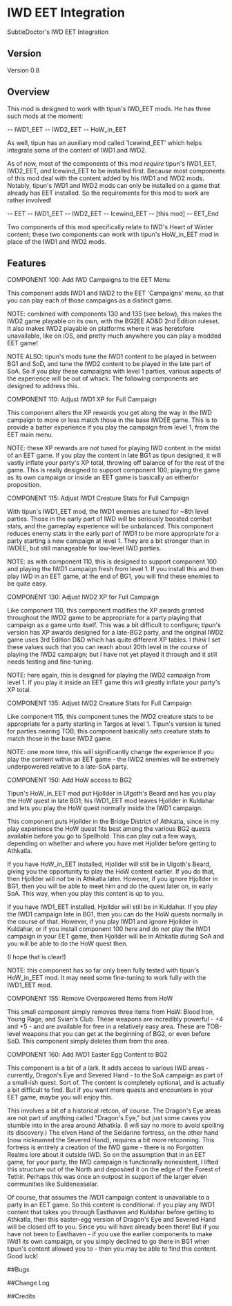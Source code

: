 # IWD EET Integration

SubtleDoctor's IWD EET Integration

## Version

Version 0.8

## Overview

This mod is designed to work with tipun's IWD_EET mods. He has three such mods at the moment:

-- IWD1_EET
-- IWD2_EET
-- HoW_in_EET

As well, tipun has an auxiliary mod called 'Icewind_EET' which helps integrate some of the content of IWD1 and IWD2.

As of now, most of the components of this mod *require* tipun's IWD1_EET, IWD2_EET, *and* Icewind_EET to be installed first. Because most components of this mod deal with the content added by his IWD1 and IWD2 mods. Notably, tipun's IWD1 and IWD2 mods can only be installed on a game that already has EET installed. So the requirements for this mod to work are rather involved!

-- EET
-- IWD1_EET
-- IWD2_EET
-- Icewind_EET
-- [this mod]
-- EET_End

Two components of this mod specifically relate to IWD's Heart of Winter content; these two components can work with tipun's HoW_in_EET mod in place of the IWD1 and IWD2 mods.
 
## Features

COMPONENT 100: Add IWD Campaigns to the EET Menu

This component adds IWD1 and IWD2 to the EET 'Campaigns' menu, so that you can play each of those campaigns as a distinct game.

NOTE: combined with components 130 and 135 (see below), this makes the IWD2 game playable on its own, with the BG2EE AD&D 2nd Edition ruleset. It also makes IWD2 playable on platforms where it was heretofore unavailable, like on iOS, and pretty much anywhere you can play a modded EET game!

NOTE ALSO: tipun's mods tune the IWD1 content to be played in between BG1 and SoD, and tune the IWD2 content to be played in the late part of SoA. So if you play these campaigns with level 1 parties, various aspects of the experience will be out of whack. The following components are designed to address this.

COMPONENT 110: Adjust IWD1 XP for Full Campaign

This component alters the XP rewards you get along the way in the IWD campaign to more or less match those in the base IWDEE game. This is to provide a batter experience if you play the campaign from level 1, from the EET main menu. 

NOTE: these XP rewards are *not* tuned for playing IWD content in the midst of an EET game. If you play the content in late BG1 as tipun designed, it will vastly inflate your party's XP total, throwing off balance of for the rest of the game. This is really designed to support component 100; playing the game as its own campaign or inside an EET game is basically an either/or proposition.

COMPONENT 115: Adjust IWD1 Creature Stats for Full Campaign

With tipun's IWD1_EET mod, the IWD1 enemies are tuned for ~8th level parties. Those in the early part of IWD will be seriously boosted combat stats, and the gameplay experience will be unbalanced. This component reduces enemy stats in the early part of IWD1 to be more appropriate for a party starting a new campaign at level 1. They are a bit stronger than in IWDEE, but still manageable for low-level IWD parties.

NOTE: as with component 110, this is designed to support component 100 and playing the IWD1 campaign fresh from level 1. If you install this and then play IWD in an EET game, at the end of BG1, you will find these enemies to be quite easy.

COMPONENT 130: Adjust IWD2 XP for Full Campaign

Like component 110, this component modifies the XP awards granted throughout the IWD2 game to be appropriate for a party playing that campaign as a game unto itself. This was a bit difficult to configure; tipun's version has XP awards designed for a late-BG2 party, and the original IWD2 game uses 3rd Edition D&D which has quite different XP tables. I *think* I set these values such that you can reach about 20th level in the course of playing the IWD2 campaign; but I have not yet played it through and it still needs testing and fine-tuning.

NOTE: here again, this is designed for playing the IWD2 campaign from level 1. If you play it inside an EET game this will greatly inflate your party's XP total. 

COMPONENT 135: Adjust IWD2 Creature Stats for Full Campaign

Like component 115, this component tunes the IWD2 creature stats to be appropriate for a party starting in Targos at level 1. Tipun's version is tuned for parties nearing TOB; this component basically sets creature stats to match those in the base IWD2 game.

NOTE: one more time, this will significantly change the experience if you play the content within an EET game - the IWD2 enemies will be extremely underpowered relative to a late-SoA party.

COMPONENT 150: Add HoW access to BG2

Tipun's HoW_in_EET mod put Hjollder in Ulgoth's Beard and has you play the HoW quest in late BG1; his IWD1_EET mod leaves Hjollder in Kuldahar and lets you play the HoW quest normally inside the IWD1 campaign.

This component puts Hjollder in the Bridge District of Athkatla, since in my play experience the HoW quest fits best among the various BG2 quests available before you go to Spellhold. This can play out a few ways, depending on whether and where you have met Hjollder before getting to Athkatla.

If you have HoW_in_EET installed, Hjollder will still be in Ulgoth's Beard, giving you the opportunity to play the HoW content earlier. If you do that, then Hjollder will *not* be in Athkatla later. However, if you ignore Hjollder in BG1, then you will be able to meet him and do the quest later on, in early SoA. This way, when you play this content is up to you.

If you have IWD1_EET installed, Hjollder will still be in Kuldahar. If you play the IWD1 campaign late in BG1, then you can do the HoW quests normally in the course of that. However, if you play IWD1 and ignore Hjollder in Kuldahar, or if you install component 100 here and do *not* play the IWD1 campaign in your EET game, then Hjollder will be in Athkatla during SoA and you will be able to do the HoW quest then.

(I hope that is clear!)

NOTE: this component has so far only been fully tested with tipun's HoW_in_EET mod. It may need some fine-tuning to work fully with the IWD1_EET mod.

COMPONENT 155: Remove Overpowered Items from HoW

This small component simply removes three items from HoW: Blood Iron, Young Rage, and Svian's Club. These weapons are incredibly powerful - +4 and +5 - and are available for free in a relatively easy area. These are TOB-level weapons that you can get at the beginning of BG2, or even before SoD. This component simply deletes them from the area.

COMPONENT 160: Add IWD1 Easter Egg Content to BG2

This component is a bit of a lark. It adds access to various IWD areas - currently, Dragon's Eye and Severed Hand - to the SoA campaign as part of a small-ish quest. Sort of. The content is completely optional, and is actually a bit difficult to find. But if you want more quests and encounters in your EET game, maybe you will enjoy this. 

This involves a bit of a historical retcon, of course. The Dragon's Eye areas are not part of anything called "Dragon's Eye," but just some caves you stumble into in the area around Athatkla. (I will say no more to avoid spoiling its discovery.) The elven Hand of the Seldarine fortress, on the other hand (now nicknamed the Severed Hand), requires a bit more retconning. This fortress is entirely a creation of the IWD game - there is no Forgotten Realms lore about it outside IWD. So on the assumption that in an EET game, for your party, the IWD campaign is functionally nonexistent, I lifted this structure out of the North and deposited it on the edge of the Forest of Tethir. Perhaps this was once an outpost in support of the larger elven communities like Suldenesselar.

Of course, that assumes the IWD1 campaign content is unavailable to a party in an EET game. So this content is conditional: if you play any IWD1 content that takes you through Easthaven and Kuldahar before getting to Athkatla, then this easter-egg version of Dragon's Eye and Severed Hand will be closed off to you. Since you will have already been there! But if you have not been to Easthaven - if you use the earlier components to make IWd1 its own campaign, or you simply declined to go there in BG1 when tipun's content allowed you to - then you may be able to find this content. Good luck!


##Bugs 

##Change Log 

##Credits

